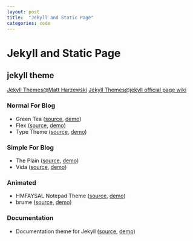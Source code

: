 ```yaml
---
layout: post
title:  "Jekyll and Static Page"
categories: code
---
```


Jekyll and Static Page
====================

jekyll theme
-----------

[Jekyll Themes@Matt Harzewski](http://jekyllthemes.org/)
[Jekyll Themes@jekyll official page wiki](https://github.com/jekyll/jekyll/wiki/Themes)

### Normal For Blog

* Green Tea ([source](http://richbray.me/frap/), [demo](http://richbray.me/frap/vbc/))
* Flex  ([source](https://github.com/the-development/flex), [demo](http://the-development.github.io/flex/))
* Type Theme ([source](https://github.com/rohanchandra/type-theme), [demo](https://rohanchandra.github.io/type-theme/))

### Simple For Blog

* The Plain ([source](https://github.com/heiswayi/the-plain), [demo](http://heiswayi.github.io/the-plain/))
* Vida ([source](https://github.com/syaning/vida), [demo](http://syaning.com/vida/))

### Animated

* HMFAYSAL Notepad Theme ([source](http://www.hossainmohdfaysal.com/), [demo](http://www.hossainmohdfaysal.com/Notepad/))
* brume ([source](https://github.com/aigarsdz/brume), [demo](http://aigarsdz.github.io/brume))

### Documentation

* Documentation theme for Jekyll ([source](https://github.com/tomjohnson1492/documentation-theme-jekyll), [demo](http://idratherbewriting.com/documentation-theme-jekyll/mydoc/home.html))